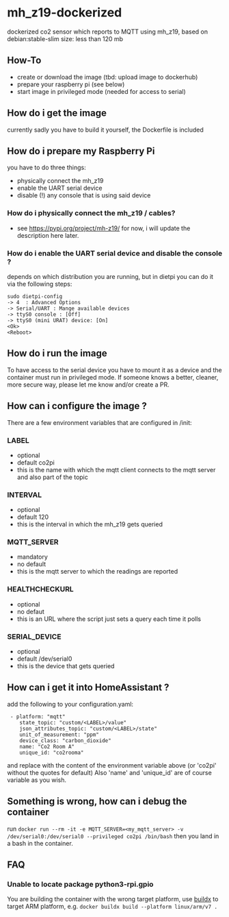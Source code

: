 # mh_z19-dockerized
dockerized co2 sensor which reports to MQTT using mh_z19, based on debian:stable-slim
size: less than 120 mb

## How-To
- create or download the image (tbd: upload image to dockerhub)
- prepare your raspberry pi (see below)
- start image in privileged mode (needed for access to serial)

## How do i get the image
currently sadly you have to build it yourself, the Dockerfile is included

## How do i prepare my Raspberry Pi
you have to do three things:
- physically connect the mh_z19
- enable the UART serial device
- disable (!) any console that is using said device
### How do i physically connect the mh_z19 / cables?
- see https://pypi.org/project/mh-z19/ for now, i will update the description here later.
### How do i enable the UART serial device and disable the console ?
depends on which distribution you are running, but in dietpi you can do it via the following steps:
```
sudo dietpi-config
-> 4  : Advanced Options
-> Serial/UART : Mange available devices
-> ttyS0 console : [Off]
-> ttyS0 (mini URAT) device: [On]
<Ok>
<Reboot>
```
## How do i run the image
To have access to the serial device you have to mount it as a device and the container must run in privileged mode.
If someone knows a better, cleaner, more secure way, please let me know and/or create a PR.

## How can i configure the image ?
There are a few environment variables that are configured in /init:
### LABEL
- optional
- default co2pi
- this is the name with which the mqtt client connects to the mqtt server and also part of the topic
### INTERVAL
- optional
- default 120
- this is the interval in which the mh_z19 gets queried
### MQTT_SERVER
- mandatory
- no default
- this is the mqtt server to which the readings are reported
### HEALTHCHECKURL
- optional
- no defaut
- this is an URL where the script just sets a query each time it polls
### SERIAL_DEVICE
- optional
- default /dev/serial0
- this is the device that gets queried

## How can i get it into HomeAssistant ?
add the following to your configuration.yaml:
```
 - platform: "mqtt"
    state_topic: "custom/<LABEL>/value"
    json_attributes_topic: "custom/<LABEL>/state"
    unit_of_measurement: "ppm"
    device_class: "carbon_dioxide"
    name: "Co2 Room A"
    unique_id: "co2rooma"
```
and replace <LABEL> with the content of the environment variable above (or 'co2pi' without the quotes for default)
Also 'name' and 'unique_id' are of course variable as you wish.

## Something is wrong, how can i debug the container
run
`docker run --rm -it -e MQTT_SERVER=<my_mqtt_server> -v /dev/serial0:/dev/serial0 --privileged co2pi /bin/bash`
then you land in a bash in the container.
 
 ## FAQ
 
 ### Unable to locate package python3-rpi.gpio
 You are building the container with the wrong target platform, use [buildx](https://docs.docker.com/buildx/working-with-buildx/) to target ARM platform, e.g. `docker buildx build --platform linux/arm/v7 .`
